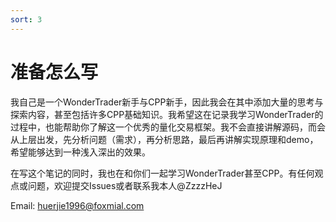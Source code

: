 ```yaml
---
sort: 3
---
```


# 准备怎么写

我自己是一个WonderTrader新手与CPP新手，因此我会在其中添加大量的思考与探索内容，甚至包括许多CPP基础知识。我希望这在记录我学习WonderTrader的过程中，也能帮助你了解这一个优秀的量化交易框架。我不会直接讲解源码，而会从上层出发，先分析问题（需求），再分析思路，最后再讲解实现原理和demo，希望能够达到一种浅入深出的效果。

在写这个笔记的同时，我也在和你们一起学习WonderTrader甚至CPP。有任何观点或问题，欢迎提交Issues或者联系我本人@ZzzzHeJ

Email: [huerjie1996@foxmial.com](huerjie1996@foxmial.com)